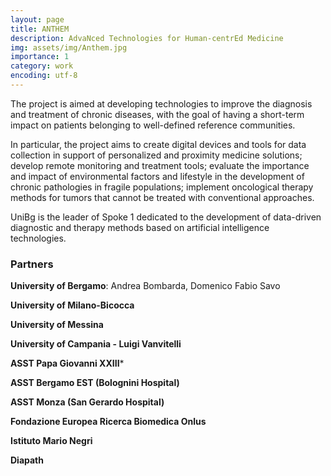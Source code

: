 ```yaml
---
layout: page
title: ANTHEM
description: AdvaNced Technologies for Human-centrEd Medicine
img: assets/img/Anthem.jpg
importance: 1
category: work
encoding: utf-8
---
```

The project is aimed at developing technologies to improve the diagnosis and treatment of chronic diseases, with the goal of having a short-term impact on patients belonging to well-defined reference communities.

In particular, the project aims to create digital devices and tools for data collection in support of personalized and proximity medicine solutions; develop remote monitoring and treatment tools; evaluate the importance and impact of environmental factors and lifestyle in the development of chronic pathologies in fragile populations; implement oncological therapy methods for tumors that cannot be treated with conventional approaches.

UniBg is the leader of Spoke 1 dedicated to the development of data-driven diagnostic and therapy methods based on artificial intelligence technologies.

### Partners

**University of Bergamo**: Andrea Bombarda, Domenico Fabio Savo

**University of Milano-Bicocca**

**University of Messina**

**University of Campania - Luigi Vanvitelli**

**ASST Papa Giovanni XXIII***

**ASST Bergamo EST (Bolognini Hospital)**

**ASST Monza (San Gerardo Hospital)**

**Fondazione Europea Ricerca Biomedica Onlus**

**Istituto Mario Negri**

**Diapath**
